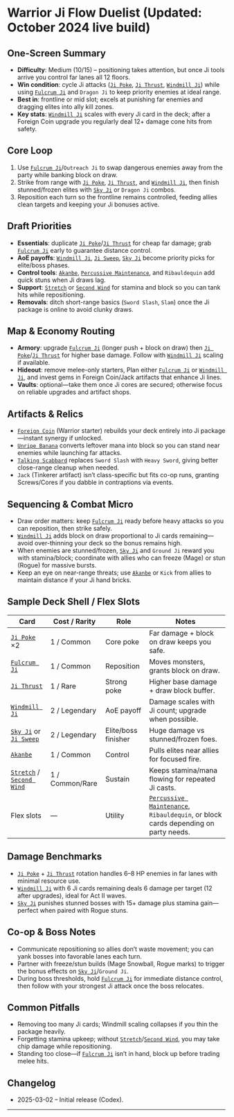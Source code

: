 # Warrior Ji Flow Duelist (Updated: October 2024 live build)

## One-Screen Summary
- **Difficulty**: Medium (10/15) – positioning takes attention, but once Ji tools arrive you control far lanes all 12 floors.
- **Win condition**: cycle Ji attacks ([`Ji Poke`][card-ji-poke], [`Ji Thrust`][card-ji-thrust], [`Windmill Ji`][card-windmill-ji]) while using [`Fulcrum Ji`][card-fulcrum-ji] and `Dragon Ji` to keep priority enemies at ideal range.
- **Best in**: frontline or mid slot; excels at punishing far enemies and dragging elites into ally kill zones.
- **Key stats**: [`Windmill Ji`][card-windmill-ji] scales with every Ji card in the deck; after a Foreign Coin upgrade you regularly deal 12+ damage cone hits from safety.

## Core Loop
1. Use [`Fulcrum Ji`][card-fulcrum-ji]/`Outreach Ji` to swap dangerous enemies away from the party while banking block on draw.
2. Strike from range with [`Ji Poke`][card-ji-poke], [`Ji Thrust`][card-ji-thrust], and [`Windmill Ji`][card-windmill-ji], then finish stunned/frozen elites with [`Sky Ji`][card-sky-ji] or `Dragon Ji` combos.
3. Reposition each turn so the frontline remains controlled, feeding allies clean targets and keeping your Ji bonuses active.

## Draft Priorities
- **Essentials**: duplicate [`Ji Poke`][card-ji-poke]/[`Ji Thrust`][card-ji-thrust] for cheap far damage; grab [`Fulcrum Ji`][card-fulcrum-ji] early to guarantee distance control.
- **AoE payoffs**: [`Windmill Ji`][card-windmill-ji], [`Ji Sweep`][card-ji-sweep], [`Sky Ji`][card-sky-ji] become priority picks for elite/boss phases.
- **Control tools**: [`Akanbe`][card-akanbe], [`Percussive Maintenance`][card-percussive-maintenance], and `Ribauldequin` add quick stuns when Ji draws lag.
- **Support**: [`Stretch`][card-stretch] or [`Second Wind`][card-second-wind] for stamina and block so you can tank hits while repositioning.
- **Removals**: ditch short-range basics (`Sword Slash`, `Slam`) once the Ji package is online to avoid clunky draws.

## Map & Economy Routing
- **Armory**: upgrade [`Fulcrum Ji`][card-fulcrum-ji] (longer push + block on draw) then [`Ji Poke`][card-ji-poke]/[`Ji Thrust`][card-ji-thrust] for higher base damage. Follow with [`Windmill Ji`][card-windmill-ji] scaling if available.
- **Hideout**: remove melee-only starters, Plan either [`Fulcrum Ji`][card-fulcrum-ji] or [`Windmill Ji`][card-windmill-ji], and invest gems in Foreign Coin/Jack artifacts that enhance Ji lines.
- **Vaults**: optional—take them once Ji cores are secured; otherwise focus on reliable upgrades and artifact shops.

## Artifacts & Relics
- [`Foreign Coin`][card-foreign-coin] (Warrior starter) rebuilds your deck entirely into Ji package—instant synergy if unlocked.
- [`Unripe Banana`][card-unripe-banana] converts leftover mana into block so you can stand near enemies while launching far attacks.
- [`Talking Scabbard`][card-talking-scabbard] replaces `Sword Slash` with `Heavy Sword`, giving better close-range cleanup when needed.
- `Jack` (Tinkerer artifact) isn’t class-specific but fits co-op runs, granting Screws/Cores if you dabble in contraptions via events.

## Sequencing & Combat Micro
- Draw order matters: keep [`Fulcrum Ji`][card-fulcrum-ji] ready before heavy attacks so you can reposition, then strike safely.
- [`Windmill Ji`][card-windmill-ji] adds block on draw proportional to Ji cards remaining—avoid over-thinning your deck so the bonus remains high.
- When enemies are stunned/frozen, [`Sky Ji`][card-sky-ji] and `Ground Ji` reward you with stamina/block; coordinate with allies who can freeze (Mage) or stun (Rogue) for massive bursts.
- Keep an eye on near-range threats; use [`Akanbe`][card-akanbe] or `Kick` from allies to maintain distance if your Ji hand bricks.

## Sample Deck Shell / Flex Slots
| Card | Cost / Rarity | Role | Notes |
| --- | --- | --- | --- |
| [`Ji Poke`][card-ji-poke] ×2 | 1 / Common | Core poke | Far damage + block on draw keeps you safe.
| [`Fulcrum Ji`][card-fulcrum-ji] | 1 / Common | Reposition | Moves monsters, grants block on draw.
| [`Ji Thrust`][card-ji-thrust] | 1 / Rare | Strong poke | Higher base damage + draw block buffer.
| [`Windmill Ji`][card-windmill-ji] | 2 / Legendary | AoE payoff | Damage scales with Ji count; upgrade when possible.
| [`Sky Ji`][card-sky-ji] or [`Ji Sweep`][card-ji-sweep] | 2 / Legendary | Elite/boss finisher | Huge damage vs stunned/frozen foes.
| [`Akanbe`][card-akanbe] | 1 / Common | Control | Pulls elites near allies for focused fire.
| [`Stretch`][card-stretch] / [`Second Wind`][card-second-wind] | 1 / Common/Rare | Sustain | Keeps stamina/mana flowing for repeated Ji casts.
| Flex slots | — | Utility | [`Percussive Maintenance`][card-percussive-maintenance], `Ribauldequin`, or block cards depending on party needs.

## Damage Benchmarks
- [`Ji Poke`][card-ji-poke] + [`Ji Thrust`][card-ji-thrust] rotation handles 6–8 HP enemies in far lanes with minimal resource use.
- [`Windmill Ji`][card-windmill-ji] with 6 Ji cards remaining deals 6 damage per target (12 after upgrades), ideal for Act II waves.
- [`Sky Ji`][card-sky-ji] punishes stunned bosses with 15+ damage plus stamina gain—perfect when paired with Rogue stuns.

## Co-op & Boss Notes
- Communicate repositioning so allies don’t waste movement; you can yank bosses into favorable lanes each turn.
- Partner with freeze/stun builds (Mage Snowball, Rogue marks) to trigger the bonus effects on [`Sky Ji`][card-sky-ji]/`Ground Ji`.
- During boss thresholds, hold [`Fulcrum Ji`][card-fulcrum-ji] for immediate distance control, then follow with your strongest Ji attack once the boss relocates.

## Common Pitfalls
- Removing too many Ji cards; Windmill scaling collapses if you thin the package heavily.
- Forgetting stamina upkeep; without [`Stretch`][card-stretch]/[`Second Wind`][card-second-wind], you may take chip damage while repositioning.
- Standing too close—if [`Fulcrum Ji`][card-fulcrum-ji] isn’t in hand, block up before trading melee hits.

## Changelog
- 2025-03-02 – Initial release (Codex).

---

[card-fulcrum-ji]: https://hellcard.fandom.com/wiki/Fulcrum_Ji "Fulcrum Ji | Hellcard Wiki"
[card-ji-poke]: https://hellcard.fandom.com/wiki/Ji_Poke "Ji Poke | Hellcard Wiki"
[card-windmill-ji]: https://hellcard.fandom.com/wiki/Windmill_Ji "Windmill Ji | Hellcard Wiki"
[card-ji-thrust]: https://hellcard.fandom.com/wiki/Ji_Thrust "Ji Thrust | Hellcard Wiki"
[card-sky-ji]: https://hellcard.fandom.com/wiki/Sky_Ji "Sky Ji | Hellcard Wiki"
[card-ji-sweep]: https://hellcard.fandom.com/wiki/Ji_Sweep "Ji Sweep | Hellcard Wiki"
[card-akanbe]: https://hellcard.fandom.com/wiki/Akanbe "Akanbe | Hellcard Wiki"
[card-percussive-maintenance]: https://hellcard.fandom.com/wiki/Percussive_Maintenance "Percussive Maintenance | Hellcard Wiki"
[card-stretch]: https://hellcard.fandom.com/wiki/Stretch "Stretch | Hellcard Wiki"
[card-second-wind]: https://hellcard.fandom.com/wiki/Second_Wind "Second Wind | Hellcard Wiki"
[card-locations]: https://hellcard.fandom.com/wiki/Locations "Locations | Hellcard Wiki"
[card-foreign-coin]: https://hellcard.fandom.com/wiki/Foreign_Coin "Foreign Coin | Hellcard Wiki"
[card-unripe-banana]: https://hellcard.fandom.com/wiki/Unripe_Banana "Unripe Banana | Hellcard Wiki"
[card-talking-scabbard]: https://hellcard.fandom.com/wiki/Talking_Scabbard "Talking Scabbard | Hellcard Wiki"
